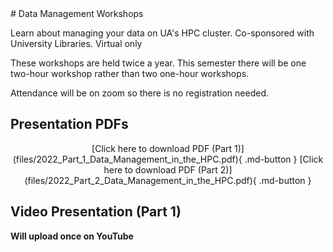 <link rel="stylesheet" href="../../../assets/stylesheets/embedded_files.css">
# Data Management Workshops

Learn about managing your data on UA's HPC cluster. Co-sponsored with University Libraries. Virtual only

These workshops are held twice a year. This semester there will be one two-hour workshop rather than two one-hour workshops.

Attendance will be on zoom so there is no registration needed.


## Presentation PDFs

<center>
[Click here to download PDF (Part 1)](files/2022_Part_1_Data_Management_in_the_HPC.pdf){ .md-button }
[Click here to download PDF (Part 2)](files/2022_Part_2_Data_Management_in_the_HPC.pdf){ .md-button }
</center>

## Video Presentation (Part 1)

**Will upload once on YouTube**

<!-- MP4s are too large to store in git repos. Need to upload to youtube. 
This hasn't been done, so I'll put the formatting below to prepare

<div class="auto-resizable-iframe">
  <div>
    <iframe frameborder="0" allowfullscreen="" src="https://www.youtube.com/embed/<ID HERE>"></iframe>
  </div>
</div>

-->
